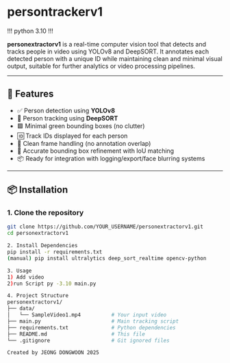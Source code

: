 # persontrackerv1

!!! python 3.10 !!!

**personextractorv1** is a real-time computer vision tool that detects and tracks people in video using YOLOv8 and DeepSORT. It annotates each detected person with a unique ID while maintaining clean and minimal visual output, suitable for further analytics or video processing pipelines.

---

## 🔧 Features

- ✅ Person detection using **YOLOv8**
- 🔁 Person tracking using **DeepSORT**
- 🟩 Minimal green bounding boxes (no clutter)
- 🆔 Track IDs displayed for each person
- 🧼 Clean frame handling (no annotation overlap)
- 🎯 Accurate bounding box refinement with IoU matching
- 📦 Ready for integration with logging/export/face blurring systems

---

## 📦 Installation

### 1. Clone the repository
```bash
git clone https://github.com/YOUR_USERNAME/personextractorv1.git
cd personextractorv1

2. Install Dependencies
pip install -r requirements.txt
(manual) pip install ultralytics deep_sort_realtime opencv-python

3. Usage 
1) Add video
2)run Script py -3.10 main.py

4. Project Structure
personextractorv1/
├── data/
│   └── SampleVideo1.mp4          # Your input video
├── main.py                       # Main tracking script
├── requirements.txt              # Python dependencies
├── README.md                     # This file
└── .gitignore                    # Git ignored files

Created by JEONG DONGWOON 2025